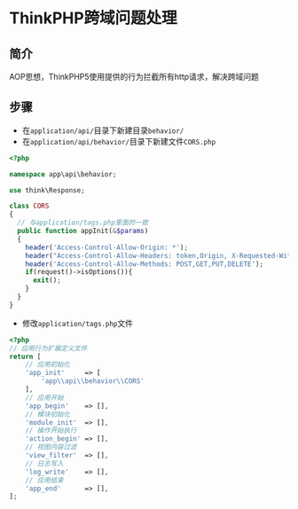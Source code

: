 # ThinkPHP跨域问题处理

## 简介
AOP思想，ThinkPHP5使用提供的行为拦截所有http请求，解决跨域问题

## 步骤
- 在`application/api/`目录下新建目录`behavior/`
- 在`application/api/behavior/`目录下新建文件`CORS.php`

```php
<?php

namespace app\api\behavior;

use think\Response;

class CORS
{
  // 与application/tags.php里面的一致
  public function appInit(&$params)
  {
    header('Access-Control-Allow-Origin: *');
    header("Access-Control-Allow-Headers: token,Origin, X-Requested-With, Content-Type, Accept");
    header('Access-Control-Allow-Methods: POST,GET,PUT,DELETE');
    if(request()->isOptions()){
      exit();
    }
  }
}
```

- 修改`application/tags.php`文件

```php
<?php
// 应用行为扩展定义文件
return [
    // 应用初始化
    'app_init'     => [
        'app\\api\\behavior\\CORS'
    ],
    // 应用开始
    'app_begin'    => [],
    // 模块初始化
    'module_init'  => [],
    // 操作开始执行
    'action_begin' => [],
    // 视图内容过滤
    'view_filter'  => [],
    // 日志写入
    'log_write'    => [],
    // 应用结束
    'app_end'      => [],
];
```